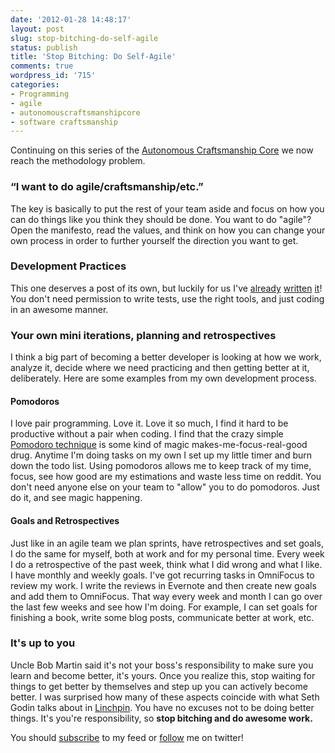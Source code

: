 ```yaml
---
date: '2012-01-28 14:48:17'
layout: post
slug: stop-bitching-do-self-agile
status: publish
title: 'Stop Bitching: Do Self-Agile'
comments: true
wordpress_id: '715'
categories:
- Programming
- agile
- autonomouscraftsmanshipcore
- software craftsmanship
---
```


Continuing on this series of the [Autonomous Craftsmanship Core](/category/autonomouscraftsmanshipcore/) we now reach the methodology problem.


### “I want to do agile/craftsmanship/etc.”


The key is basically to put the rest of your team aside and focus on how you can do things like you think they should be done. You want to do "agile"? Open the manifesto, read the values, and think on how you can change your own process in order to further yourself the direction you want to get.


### Development Practices


This one deserves a post of its own, but luckily for us I've [already](/2011/11/28/stop-bitching-write-those-damn-tests/) [written](/2011/12/18/stop-bitching-use-the-tools-you-want/) [it](/2011/12/30/stop-bitching-it-doesnt-always-take-two-to-pair/)! You don't need permission to write tests, use the right tools, and just coding in an awesome manner.


### Your own mini iterations, planning and retrospectives


I think a big part of becoming a better developer is looking at how we work, analyze it, decide where we need practicing and then getting better at it, deliberately. Here are some examples from my own development process.


#### Pomodoros


I love pair programming. Love it. Love it so much, I find it hard to be productive without a pair when coding. I find that the crazy simple [Pomodoro technique](http://www.pomodorotechnique.com/) is some kind of magic makes-me-focus-real-good drug. Anytime I'm doing tasks on my own I set up my little timer and burn down the todo list. Using pomodoros allows me to keep track of my time, focus, see how good are my estimations and waste less time on reddit. You don't need anyone else on your team to "allow" you to do pomodoros. Just do it, and see magic happening.


#### Goals and Retrospectives


Just like in an agile team we plan sprints, have retrospectives and set goals, I do the same for myself, both at work and for my personal time. Every week I do a retrospective of the past week, think what I did wrong and what I like. I have monthly and weekly goals. I've got recurring tasks in OmniFocus to review my work. I write the reviews in Evernote and then create new goals and add them to OmniFocus. That way every week and month I can go over the last few weeks and see how I'm doing. For example, I can set goals for finishing a book, write some blog posts, communicate better at work, etc.


### It's up to you


Uncle Bob Martin said it's not your boss's responsibility to make sure you learn and become better, it's yours. Once you realize this, stop waiting for things to get better by themselves and step up you can actively become better. I was surprised how many of these aspects coincide with what Seth Godin talks about in [Linchpin](http://www.amazon.com/gp/product/1591843162/ref=as_li_ss_tl?ie=UTF8&tag=thcodu02-20&linkCode=as2&camp=1789&creative=390957&creativeASIN=1591843162)<img src="http://www.assoc-amazon.com/e/ir?t=thcodu02-20&l=as2&o=1&a=1591843162" style="width: 0; height: 0; display: none; border: none !important;"/>. You have no excuses not to be doing better things. It's you're responsibility, so **stop bitching and do awesome work.**

You should [subscribe](http://feeds.feedburner.com/TheCodeDump) to my feed or [follow](http://twitter.com/avivby) me on twitter!
